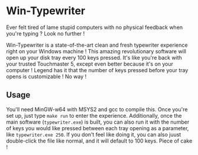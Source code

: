 # Win-Typewriter
Ever felt tired of lame stupid computers with no physical feedback when you're typing ? Look no further !

Win-Typewriter is a state-of-the-art clean and fresh typewriter experience right on your Windows machine ! This amazing revolutionary software will open up your disk tray every 100 keys pressed. It's like you're back with your trusted Touchmaster 5, except even better because it's on your computer ! Legend has it that the number of keys pressed before your tray opens is customizable ! No way !

## Usage

You'll need MinGW-w64 with MSYS2 and gcc to compile this. Once you're set up, just type `make run` to enter the experience. Additionally, once the main software (`typewriter.exe`) is built, you can also run it with the number of keys you would like pressed between each tray opening as a parameter, like `typewriter.exe 250`. If you don't feel like doing it, you can also juust double-click the file like normal, and it will default to 100 keys. Piece of cake !
